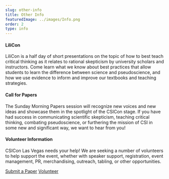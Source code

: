 ```yaml
---
slug: other-info
title: Other Info
featuredImage: ../images/Info.png
order: 2
type: info
---
```


<div id="other-info">

#### LiliCon

LiliCon is a half day of short presentations on the topic of how to best teach critical thinking as it relates to rational skepticism by university scholars and instructors. Come learn what we know about best practices that allow students to learn the difference between science and pseudoscience, and how we use evidence to inform and improve our textbooks and teaching strategies.

#### Call for Papers

The Sunday Morning Papers session will recognize new voices and new ideas and showcase them in the spotlight of the CSICon stage. If you have had success in communicating scientific skepticism, teaching critical thinking, combating pseudoscience, or furthering the mission of CSI in some new and significant way, we want to hear from you!

#### Volunteer Information

CSICon Las Vegas needs your help! We are seeking a number of volunteers to help support the event, whether with speaker support, registration, event management, PR, merchandising, outreach, tabling, or other opportunities.

<a href="https://forms.gle/MB8Qee7N4WKh5JmJ8/" class="btn green-button">Submit a Paper</a> <a href="/volunteer/" class="btn green-button-outline">Volunteer</a>
